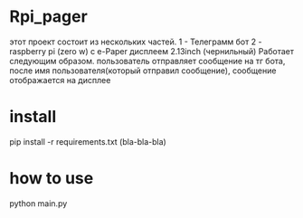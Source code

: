 # Rpi_pager
этот проект состоит из нескольких частей. 
1 - Телеграмм бот
2 - raspberry pi (zero w) с e-Paper дисплеем 2.13inch (чернильный)
Работает следующим образом. 
пользователь отправляет сообщение на тг бота, после имя пользователя(который отправил сообщение), сообщение отображается на дисплее 

# install 

pip install -r requirements.txt (bla-bla-bla)

# how to use

python main.py
